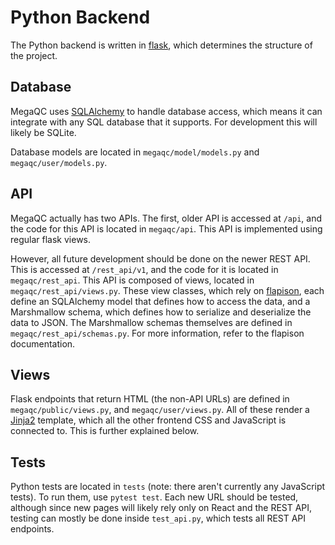 # Python Backend
The Python backend is written in [flask](https://www.palletsprojects.com/p/flask/), which
determines the structure of the project.

## Database
MegaQC uses [SQLAlchemy](https://docs.sqlalchemy.org/) to handle database access, which
means it can integrate with any SQL database that it supports. For development this will
likely be SQLite.

Database models are located in `megaqc/model/models.py` and `megaqc/user/models.py`.

## API
MegaQC actually has two APIs. The first, older API is accessed at `/api`, and the code
for this API is located in `megaqc/api`. This API is implemented using regular flask
views.

However, all future development should be done on the newer REST API.
This is accessed at `/rest_api/v1`, and the code for it is located in `megaqc/rest_api`.
This API is composed of views, located in `megaqc/rest_api/views.py`. These view classes, 
which rely on [flapison](https://github.com/TMiguelT/flapison), each define an SQLAlchemy
model that defines how to access the data, and a Marshmallow schema, which defines how
to serialize and deserialize the data to JSON. The Marshmallow schemas themselves are
defined in `megaqc/rest_api/schemas.py`. For more information, refer to the 
flapison documentation.

## Views
Flask endpoints that return HTML (the non-API URLs) are defined in `megaqc/public/views.py`,
and `megaqc/user/views.py`. All of these render a
[Jinja2](https://jinja.palletsprojects.com/en/2.11.x/) template, which all the other
frontend CSS and JavaScript is connected to. This is further explained below.

## Tests
Python tests are located in `tests` (note: there aren't currently any JavaScript tests).
To run them, use `pytest test`. Each new URL should be tested, although
since new pages will likely rely only on React and the REST API, testing can mostly
be done inside `test_api.py`, which tests all REST API endpoints.


